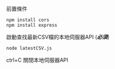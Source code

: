 前置條件
```
npm install cors
npm install express
```


啟動查找最新CSV檔的本地伺服器API (***必須***)
```
node latestCSV.js
```
ctrl+C 關閉本地伺服器API

